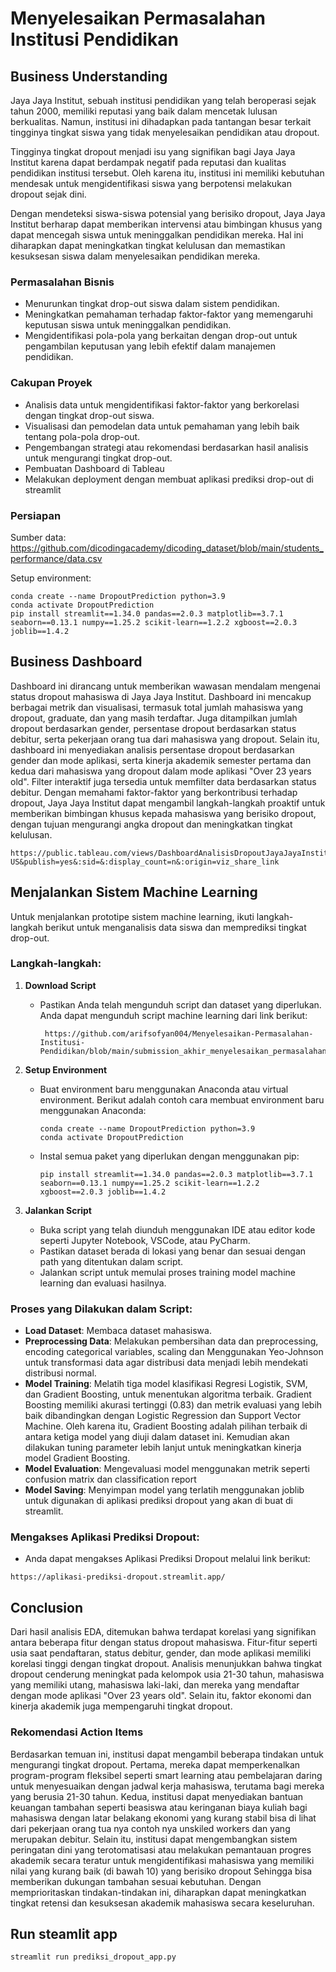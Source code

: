 # Menyelesaikan Permasalahan Institusi Pendidikan

## Business Understanding
Jaya Jaya Institut, sebuah institusi pendidikan yang telah beroperasi sejak tahun 2000, memiliki reputasi yang baik dalam mencetak lulusan berkualitas. Namun, institusi ini dihadapkan pada tantangan besar terkait tingginya tingkat siswa yang tidak menyelesaikan pendidikan atau dropout.

Tingginya tingkat dropout menjadi isu yang signifikan bagi Jaya Jaya Institut karena dapat berdampak negatif pada reputasi dan kualitas pendidikan institusi tersebut. Oleh karena itu, institusi ini memiliki kebutuhan mendesak untuk mengidentifikasi siswa yang berpotensi melakukan dropout sejak dini.

Dengan mendeteksi siswa-siswa potensial yang berisiko dropout, Jaya Jaya Institut berharap dapat memberikan intervensi atau bimbingan khusus yang dapat mencegah siswa untuk meninggalkan pendidikan mereka. Hal ini diharapkan dapat meningkatkan tingkat kelulusan dan memastikan kesuksesan siswa dalam menyelesaikan pendidikan mereka.

### Permasalahan Bisnis
- Menurunkan tingkat drop-out siswa dalam sistem pendidikan.
- Meningkatkan pemahaman terhadap faktor-faktor yang memengaruhi keputusan siswa untuk meninggalkan pendidikan.
- Mengidentifikasi pola-pola yang berkaitan dengan drop-out untuk pengambilan keputusan yang lebih efektif dalam manajemen pendidikan.

### Cakupan Proyek
- Analisis data untuk mengidentifikasi faktor-faktor yang berkorelasi dengan tingkat drop-out siswa.
- Visualisasi dan pemodelan data untuk pemahaman yang lebih baik tentang pola-pola drop-out.
- Pengembangan strategi atau rekomendasi berdasarkan hasil analisis untuk mengurangi tingkat drop-out.
- Pembuatan Dashboard di Tableau
- Melakukan deployment dengan membuat aplikasi prediksi drop-out di streamlit

### Persiapan

Sumber data: https://github.com/dicodingacademy/dicoding_dataset/blob/main/students_performance/data.csv

Setup environment:
```
conda create --name DropoutPrediction python=3.9
conda activate DropoutPrediction
pip install streamlit==1.34.0 pandas==2.0.3 matplotlib==3.7.1 seaborn==0.13.1 numpy==1.25.2 scikit-learn==1.2.2 xgboost==2.0.3 joblib==1.4.2
```

## Business Dashboard
Dashboard ini dirancang untuk memberikan wawasan mendalam mengenai status dropout mahasiswa di Jaya Jaya Institut. Dashboard ini mencakup berbagai metrik dan visualisasi, termasuk total jumlah mahasiswa yang dropout, graduate, dan yang masih terdaftar. Juga ditampilkan jumlah dropout berdasarkan gender, persentase dropout berdasarkan status debitur, serta pekerjaan orang tua dari mahasiswa yang dropout. Selain itu, dashboard ini menyediakan analisis persentase dropout berdasarkan gender dan mode aplikasi, serta kinerja akademik semester pertama dan kedua dari mahasiswa yang dropout dalam mode aplikasi "Over 23 years old". Filter interaktif juga tersedia untuk memfilter data berdasarkan status debitur. Dengan memahami faktor-faktor yang berkontribusi terhadap dropout, Jaya Jaya Institut dapat mengambil langkah-langkah proaktif untuk memberikan bimbingan khusus kepada mahasiswa yang berisiko dropout, dengan tujuan mengurangi angka dropout dan meningkatkan tingkat kelulusan.

```
https://public.tableau.com/views/DashboardAnalisisDropoutJayaJayaInstitut/DropoutAnalyticsDashboard?:language=en-US&publish=yes&:sid=&:display_count=n&:origin=viz_share_link
```

## Menjalankan Sistem Machine Learning

Untuk menjalankan prototipe sistem machine learning, ikuti langkah-langkah berikut untuk menganalisis data siswa dan memprediksi tingkat drop-out.

### Langkah-langkah:

1. **Download Script**
   - Pastikan Anda telah mengunduh script dan dataset yang diperlukan. Anda dapat mengunduh script machine learning dari link berikut:
     ```
      https://github.com/arifsofyan004/Menyelesaikan-Permasalahan-Institusi-Pendidikan/blob/main/submission_akhir_menyelesaikan_permasalahan_institusi_pendidikan.py
     ```

2. **Setup Environment**
   - Buat environment baru menggunakan Anaconda atau virtual environment. Berikut adalah contoh cara membuat environment baru menggunakan Anaconda:
     ```
     conda create --name DropoutPrediction python=3.9
     conda activate DropoutPrediction
     ```
   - Instal semua paket yang diperlukan dengan menggunakan pip:
     ```
     pip install streamlit==1.34.0 pandas==2.0.3 matplotlib==3.7.1 seaborn==0.13.1 numpy==1.25.2 scikit-learn==1.2.2 xgboost==2.0.3 joblib==1.4.2
     ```

3. **Jalankan Script**
   - Buka script yang telah diunduh menggunakan IDE atau editor kode seperti Jupyter Notebook, VSCode, atau PyCharm.
   - Pastikan dataset berada di lokasi yang benar dan sesuai dengan path yang ditentukan dalam script.
   - Jalankan script untuk memulai proses training model machine learning dan evaluasi hasilnya.

### Proses yang Dilakukan dalam Script:
- **Load Dataset**: Membaca dataset mahasiswa.
- **Preprocessing Data**: Melakukan pembersihan data dan preprocessing, encoding categorical variables, scaling dan Menggunakan Yeo-Johnson untuk transformasi data agar distribusi data menjadi lebih mendekati distribusi normal.
- **Model Training**: Melatih tiga model klasifikasi Regresi Logistik, SVM, dan Gradient Boosting, untuk menentukan algoritma terbaik.
Gradient Boosting memiliki akurasi tertinggi (0.83) dan metrik evaluasi yang lebih baik dibandingkan dengan Logistic Regression dan Support Vector Machine. Oleh karena itu, Gradient Boosting adalah pilihan terbaik di antara ketiga model yang diuji dalam dataset ini. Kemudian akan dilakukan tuning parameter lebih lanjut untuk meningkatkan kinerja model Gradient Boosting.
- **Model Evaluation**: Mengevaluasi model menggunakan metrik seperti confusion matrix dan classification report
- **Model Saving**: Menyimpan model yang terlatih menggunakan joblib untuk digunakan di aplikasi prediksi dropout yang akan di buat di streamlit.

### Mengakses Aplikasi Prediksi Dropout:
- Anda dapat mengakses Aplikasi Prediksi Dropout melalui link berikut:
```
https://aplikasi-prediksi-dropout.streamlit.app/
```

## Conclusion
Dari hasil analisis EDA, ditemukan bahwa terdapat korelasi yang signifikan antara beberapa fitur dengan status dropout mahasiswa. Fitur-fitur seperti usia saat pendaftaran, status debitur, gender, dan mode aplikasi memiliki korelasi tinggi dengan tingkat dropout. Analisis menunjukkan bahwa tingkat dropout cenderung meningkat pada kelompok usia 21-30 tahun, mahasiswa yang memiliki utang, mahasiswa laki-laki, dan mereka yang mendaftar dengan mode aplikasi "Over 23 years old". Selain itu, faktor ekonomi dan kinerja akademik juga mempengaruhi tingkat dropout.

### Rekomendasi Action Items
Berdasarkan temuan ini, institusi dapat mengambil beberapa tindakan untuk mengurangi tingkat dropout. Pertama, mereka dapat memperkenalkan program-program fleksibel seperti smart learning atau pembelajaran daring untuk menyesuaikan dengan jadwal kerja mahasiswa, terutama bagi mereka yang berusia 21-30 tahun. Kedua, institusi dapat menyediakan bantuan keuangan tambahan seperti beasiswa atau keringanan biaya kuliah bagi mahasiswa dengan latar belakang ekonomi yang kurang stabil bisa di lihat dari pekerjaan orang tua nya contoh nya unskiled workers dan yang merupakan debitur. Selain itu, institusi dapat mengembangkan sistem peringatan dini yang terotomatisasi atau melakukan pemantauan progres akademik secara teratur untuk mengidentifikasi mahasiswa yang memiliki nilai yang kurang baik (di bawah 10) yang berisiko dropout Sehingga bisa memberikan dukungan tambahan sesuai kebutuhan. Dengan memprioritaskan tindakan-tindakan ini, diharapkan dapat meningkatkan tingkat retensi dan kesuksesan akademik mahasiswa secara keseluruhan.

## Run steamlit app
```
streamlit run prediksi_dropout_app.py
```
